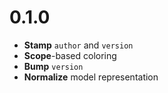 # 0.1.0

 - **Stamp** `author` and `version`
 - **Scope**-based coloring
 - **Bump** `version`
 - **Normalize** model representation
